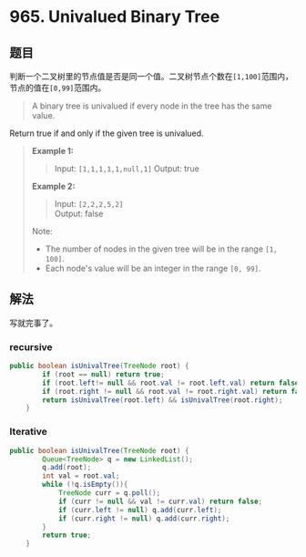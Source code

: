 # 965. Univalued Binary Tree

## 题目

判断一个二叉树里的节点值是否是同一个值。二叉树节点个数在`[1,100]`范围内，节点的值在`[0,99]`范围内。

>A binary tree is univalued if every node in the tree has the same value.
>
Return true if and only if the given tree is univalued.
>
>**Example 1:**
>
>>Input: `[1,1,1,1,1,null,1]`
>>Output: true
>
>**Example 2:**
>
>>Input: `[2,2,2,5,2]`  
>>Output: false
>
>Note:
>
> - The number of nodes in the given tree will be in the range `[1, 100]`.
> - Each node's value will be an integer in the range `[0, 99]`.

## 解法

写就完事了。

### recursive

```java
public boolean isUnivalTree(TreeNode root) {
        if (root == null) return true;
        if (root.left!= null && root.val != root.left.val) return false;
        if (root.right != null && root.val != root.right.val) return false;
        return isUnivalTree(root.left) && isUnivalTree(root.right);
    }
```

### Iterative

```java
public boolean isUnivalTree(TreeNode root) {
        Queue<TreeNode> q = new LinkedList();
        q.add(root);
        int val = root.val;
        while (!q.isEmpty()){
            TreeNode curr = q.poll();
            if (curr != null && val != curr.val) return false;
            if (curr.left != null) q.add(curr.left);
            if (curr.right != null) q.add(curr.right);
        }
        return true;
    }
```
